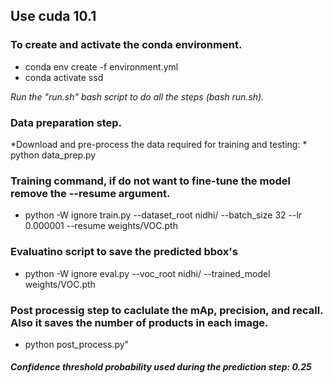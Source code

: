 ## **Use cuda 10.1**
### To create and activate the conda environment.
  * conda env create -f environment.yml
  * conda activate ssd

*Run the "run.sh" bash script to do all the steps (bash run.sh).*

### Data preparation step. 
  *Download and pre-process the data required for training and testing:
    * python data_prep.py

### Training command, if do not want to fine-tune the model remove the --resume argument.
  * python -W ignore train.py --dataset_root nidhi/ --batch_size 32 --lr 0.000001 --resume weights/VOC.pth

### Evaluatino script to save the predicted bbox's
* python -W ignore eval.py --voc_root nidhi/ --trained_model weights/VOC.pth

### Post processig step to caclulate the mAp, precision, and recall. Also it saves the number of products in each image.
* python post_process.py"


##### Confidence threshold probability used during the prediction step: *0.25*
